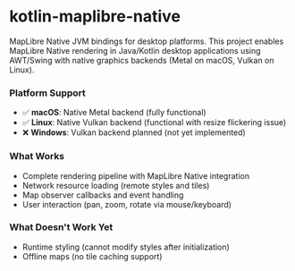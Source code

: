 # kotlin-maplibre-native

MapLibre Native JVM bindings for desktop platforms. This project enables MapLibre Native rendering in Java/Kotlin desktop applications using AWT/Swing with native graphics backends (Metal on macOS, Vulkan on Linux).

### Platform Support
- ✅ **macOS**: Native Metal backend (fully functional)
- ✅ **Linux**: Native Vulkan backend (functional with resize flickering issue)
- ❌ **Windows**: Vulkan backend planned (not yet implemented)

### What Works
- Complete rendering pipeline with MapLibre Native integration
- Network resource loading (remote styles and tiles)
- Map observer callbacks and event handling
- User interaction (pan, zoom, rotate via mouse/keyboard)

### What Doesn't Work Yet
- Runtime styling (cannot modify styles after initialization)
- Offline maps (no tile caching support)

